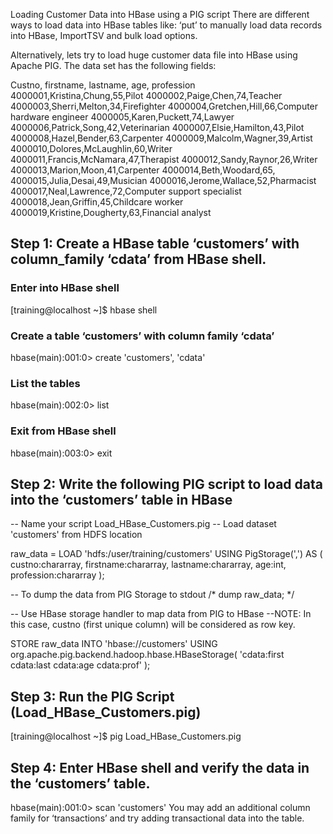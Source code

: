 Loading Customer Data into HBase using a PIG script
There are different ways to load data into HBase tables like:
‘put’ to manually load data records into HBase, ImportTSV and bulk load options.

Alternatively, lets try to load huge customer data file into HBase using Apache PIG.
The data set has the following fields:


Custno, firstname, lastname, age, profession
4000001,Kristina,Chung,55,Pilot
4000002,Paige,Chen,74,Teacher
4000003,Sherri,Melton,34,Firefighter
4000004,Gretchen,Hill,66,Computer hardware engineer
4000005,Karen,Puckett,74,Lawyer
4000006,Patrick,Song,42,Veterinarian
4000007,Elsie,Hamilton,43,Pilot
4000008,Hazel,Bender,63,Carpenter
4000009,Malcolm,Wagner,39,Artist
4000010,Dolores,McLaughlin,60,Writer
4000011,Francis,McNamara,47,Therapist
4000012,Sandy,Raynor,26,Writer
4000013,Marion,Moon,41,Carpenter
4000014,Beth,Woodard,65,
4000015,Julia,Desai,49,Musician
4000016,Jerome,Wallace,52,Pharmacist
4000017,Neal,Lawrence,72,Computer support specialist
4000018,Jean,Griffin,45,Childcare worker
4000019,Kristine,Dougherty,63,Financial analyst

## Step 1: Create a HBase table ‘customers’ with column_family ‘cdata’ from HBase shell.

### Enter into HBase shell
[training@localhost ~]$ hbase shell

### Create a table ‘customers’ with column family ‘cdata’
hbase(main):001:0> create 'customers', 'cdata'

### List the tables
hbase(main):002:0> list

### Exit from HBase shell
hbase(main):003:0> exit

## Step 2: Write the following PIG script to load data into the ‘customers’ table in HBase

-- Name your script Load_HBase_Customers.pig
-- Load dataset 'customers' from HDFS location

raw_data = LOAD 'hdfs:/user/training/customers' USING PigStorage(',') AS (
           custno:chararray,
           firstname:chararray,
           lastname:chararray,
           age:int,
           profession:chararray
);

-- To dump the data from PIG Storage to stdout
/* dump raw_data; */

-- Use HBase storage handler to map data from PIG to HBase
--NOTE: In this case, custno (first unique column) will be considered as row key.

STORE raw_data INTO 'hbase://customers' USING org.apache.pig.backend.hadoop.hbase.HBaseStorage(
'cdata:first 
 cdata:last 
 cdata:age 
 cdata:prof'
);

## Step 3: Run the PIG Script (Load_HBase_Customers.pig)

[training@localhost ~]$ pig Load_HBase_Customers.pig

## Step 4: Enter HBase shell and verify the data in the ‘customers’ table.

hbase(main):001:0> scan 'customers'
You may add an additional column family for ‘transactions’ and try adding transactional data into the table.
